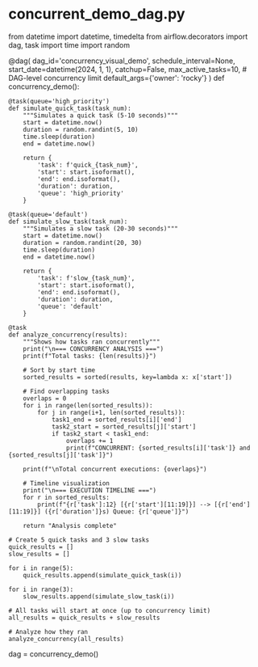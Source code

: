 # concurrent_demo_dag.py
from datetime import datetime, timedelta
from airflow.decorators import dag, task
import time
import random

@dag(
    dag_id='concurrency_visual_demo',
    schedule_interval=None,
    start_date=datetime(2024, 1, 1),
    catchup=False,
    max_active_tasks=10,  # DAG-level concurrency limit
    default_args={'owner': 'rocky'}
)
def concurrency_demo():
    
    @task(queue='high_priority')
    def simulate_quick_task(task_num):
        """Simulates a quick task (5-10 seconds)"""
        start = datetime.now()
        duration = random.randint(5, 10)
        time.sleep(duration)
        end = datetime.now()
        
        return {
            'task': f'quick_{task_num}',
            'start': start.isoformat(),
            'end': end.isoformat(),
            'duration': duration,
            'queue': 'high_priority'
        }
    
    @task(queue='default')
    def simulate_slow_task(task_num):
        """Simulates a slow task (20-30 seconds)"""
        start = datetime.now()
        duration = random.randint(20, 30)
        time.sleep(duration)
        end = datetime.now()
        
        return {
            'task': f'slow_{task_num}',
            'start': start.isoformat(),
            'end': end.isoformat(),
            'duration': duration,
            'queue': 'default'
        }
    
    @task
    def analyze_concurrency(results):
        """Shows how tasks ran concurrently"""
        print("\n=== CONCURRENCY ANALYSIS ===")
        print(f"Total tasks: {len(results)}")
        
        # Sort by start time
        sorted_results = sorted(results, key=lambda x: x['start'])
        
        # Find overlapping tasks
        overlaps = 0
        for i in range(len(sorted_results)):
            for j in range(i+1, len(sorted_results)):
                task1_end = sorted_results[i]['end']
                task2_start = sorted_results[j]['start']
                if task2_start < task1_end:
                    overlaps += 1
                    print(f"CONCURRENT: {sorted_results[i]['task']} and {sorted_results[j]['task']}")
        
        print(f"\nTotal concurrent executions: {overlaps}")
        
        # Timeline visualization
        print("\n=== EXECUTION TIMELINE ===")
        for r in sorted_results:
            print(f"{r['task']:12} [{r['start'][11:19]}] --> [{r['end'][11:19]}] ({r['duration']}s) Queue: {r['queue']}")
        
        return "Analysis complete"
    
    # Create 5 quick tasks and 3 slow tasks
    quick_results = []
    slow_results = []
    
    for i in range(5):
        quick_results.append(simulate_quick_task(i))
    
    for i in range(3):
        slow_results.append(simulate_slow_task(i))
    
    # All tasks will start at once (up to concurrency limit)
    all_results = quick_results + slow_results
    
    # Analyze how they ran
    analyze_concurrency(all_results)

dag = concurrency_demo()
